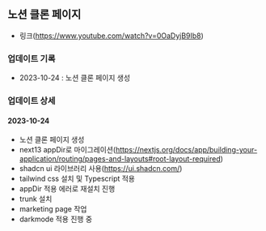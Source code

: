 ## 노션 클론 페이지

- 링크(https://www.youtube.com/watch?v=0OaDyjB9Ib8)

### 업데이트 기록

- 2023-10-24 : 노션 클론 페이지 생성

### 업데이트 상세

#### 2023-10-24

- 노션 클론 페이지 생성
- next13 appDir로 마이그레이션(https://nextjs.org/docs/app/building-your-application/routing/pages-and-layouts#root-layout-required)
- shadcn ui 라이브러리 사용(https://ui.shadcn.com/)
- tailwind css 설치 및 Typescript 적용
- appDir 적용 에러로 재설치 진행
- trunk 설치
- marketing page 작업
- darkmode 적용 진행 중
